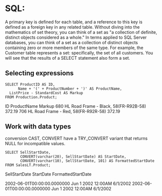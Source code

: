 # SQL: 
A primary key is defined for each table, and a reference to this key is defined as a foreign key in any related table.
Without diving into the mathematics of set theory, you can think of a set as "a collection of definite, distinct objects considered as a whole." In terms applied to SQL Server databases, you can think of a set as a collection of distinct objects containing zero or more members of the same type. For example, the Customer table represents a set: specifically, the set of all customers. You will see that the results of a SELECT statement also form a set.

## Selecting expressions
```
SELECT ProductID AS ID,
      Name + '(' + ProductNumber + ')' AS ProductName,
  ListPrice - StandardCost AS Markup
FROM Production.Product;
```

ID ProductName Markup
680 HL Road Frame - Black, 58(FR-R92B-58) 372.19
706 HL Road Frame - Red, 58(FR-R92R-58) 372.19

## Work with data types

conversion CAST, CONVERT have a TRY_CONVERT variant that returns NULL for incompatible values.
```
SELECT SellStartDate,
       CONVERT(varchar(20), SellStartDate) AS StartDate,
       CONVERT(varchar(10), SellStartDate, 101) AS FormattedStartDate 
FROM SalesLT.Product;
```
SellStartDate                 StartDate            FormattedStartDate

2002-06-01T00:00:00.0000000   Jun 1 2002 12:00AM   6/1/2002
2002-06-01T00:00:00.0000000   Jun 1 2002 12:00AM   6/1/2002

